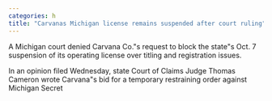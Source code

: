 ```yaml
---
categories: h
title: "Carvanas Michigan license remains suspended after court ruling"
---
```

A Michigan court denied Carvana Co."s request to block the state"s Oct. 7 suspension of its operating license over titling and registration issues.

In an opinion filed Wednesday, state Court of Claims Judge Thomas Cameron wrote Carvana"s bid for a temporary restraining order against Michigan Secret